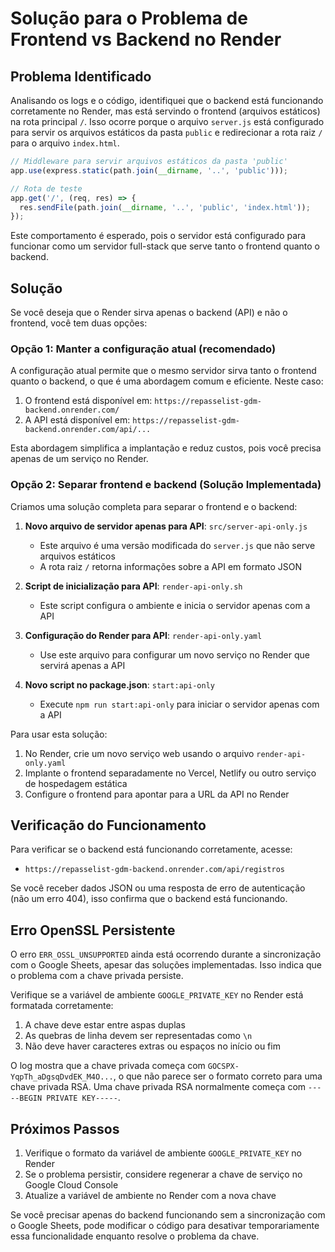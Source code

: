 # Solução para o Problema de Frontend vs Backend no Render

## Problema Identificado

Analisando os logs e o código, identifiquei que o backend está funcionando corretamente no Render, mas está servindo o frontend (arquivos estáticos) na rota principal `/`. Isso ocorre porque o arquivo `server.js` está configurado para servir os arquivos estáticos da pasta `public` e redirecionar a rota raiz `/` para o arquivo `index.html`.

```javascript
// Middleware para servir arquivos estáticos da pasta 'public'
app.use(express.static(path.join(__dirname, '..', 'public')));

// Rota de teste
app.get('/', (req, res) => {
  res.sendFile(path.join(__dirname, '..', 'public', 'index.html'));
});
```

Este comportamento é esperado, pois o servidor está configurado para funcionar como um servidor full-stack que serve tanto o frontend quanto o backend.

## Solução

Se você deseja que o Render sirva apenas o backend (API) e não o frontend, você tem duas opções:

### Opção 1: Manter a configuração atual (recomendado)

A configuração atual permite que o mesmo servidor sirva tanto o frontend quanto o backend, o que é uma abordagem comum e eficiente. Neste caso:

1. O frontend está disponível em: `https://repasselist-gdm-backend.onrender.com/`
2. A API está disponível em: `https://repasselist-gdm-backend.onrender.com/api/...`

Esta abordagem simplifica a implantação e reduz custos, pois você precisa apenas de um serviço no Render.

### Opção 2: Separar frontend e backend (Solução Implementada)

Criamos uma solução completa para separar o frontend e o backend:

1. **Novo arquivo de servidor apenas para API**: `src/server-api-only.js`
   - Este arquivo é uma versão modificada do `server.js` que não serve arquivos estáticos
   - A rota raiz `/` retorna informações sobre a API em formato JSON

2. **Script de inicialização para API**: `render-api-only.sh`
   - Este script configura o ambiente e inicia o servidor apenas com a API

3. **Configuração do Render para API**: `render-api-only.yaml`
   - Use este arquivo para configurar um novo serviço no Render que servirá apenas a API

4. **Novo script no package.json**: `start:api-only`
   - Execute `npm run start:api-only` para iniciar o servidor apenas com a API

Para usar esta solução:

1. No Render, crie um novo serviço web usando o arquivo `render-api-only.yaml`
2. Implante o frontend separadamente no Vercel, Netlify ou outro serviço de hospedagem estática
3. Configure o frontend para apontar para a URL da API no Render

## Verificação do Funcionamento

Para verificar se o backend está funcionando corretamente, acesse:

- `https://repasselist-gdm-backend.onrender.com/api/registros`

Se você receber dados JSON ou uma resposta de erro de autenticação (não um erro 404), isso confirma que o backend está funcionando.

## Erro OpenSSL Persistente

O erro `ERR_OSSL_UNSUPPORTED` ainda está ocorrendo durante a sincronização com o Google Sheets, apesar das soluções implementadas. Isso indica que o problema com a chave privada persiste.

Verifique se a variável de ambiente `GOOGLE_PRIVATE_KEY` no Render está formatada corretamente:

1. A chave deve estar entre aspas duplas
2. As quebras de linha devem ser representadas como `\n`
3. Não deve haver caracteres extras ou espaços no início ou fim

O log mostra que a chave privada começa com `GOCSPX-YqpTh_aDgsqDvdEK_M4O...`, o que não parece ser o formato correto para uma chave privada RSA. Uma chave privada RSA normalmente começa com `-----BEGIN PRIVATE KEY-----`.

## Próximos Passos

1. Verifique o formato da variável de ambiente `GOOGLE_PRIVATE_KEY` no Render
2. Se o problema persistir, considere regenerar a chave de serviço no Google Cloud Console
3. Atualize a variável de ambiente no Render com a nova chave

Se você precisar apenas do backend funcionando sem a sincronização com o Google Sheets, pode modificar o código para desativar temporariamente essa funcionalidade enquanto resolve o problema da chave.